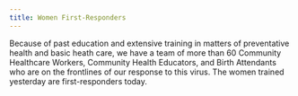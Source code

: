 ```yaml
---
title: Women First-Responders
---
```

Because of past education and extensive training in matters of preventative health and basic heath care, we have a team of more than 60 Community Healthcare Workers, Community Health Educators, and Birth Attendants who are on the frontlines of our response to this virus. The women trained yesterday are first-responders today.